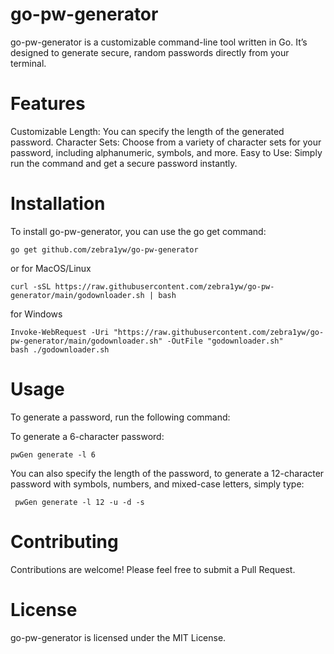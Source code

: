 # go-pw-generator
go-pw-generator is a customizable command-line tool written in Go. It’s designed to generate secure, random passwords directly from your terminal.

# Features
Customizable Length: You can specify the length of the generated password.
Character Sets: Choose from a variety of character sets for your password, including alphanumeric, symbols, and more.
Easy to Use: Simply run the command and get a secure password instantly.

# Installation
To install go-pw-generator, you can use the go get command:
```
go get github.com/zebra1yw/go-pw-generator
```
or
for MacOS/Linux
```
curl -sSL https://raw.githubusercontent.com/zebra1yw/go-pw-generator/main/godownloader.sh | bash
```
for Windows
```
Invoke-WebRequest -Uri "https://raw.githubusercontent.com/zebra1yw/go-pw-generator/main/godownloader.sh" -OutFile "godownloader.sh"
bash ./godownloader.sh
```

# Usage
To generate a password, run the following command:

To generate a 6-character password: 
```
pwGen generate -l 6
```

You can also specify the length of the password,  to generate a 12-character password with symbols, numbers, and mixed-case letters, simply type:

```
 pwGen generate -l 12 -u -d -s
```

# Contributing
Contributions are welcome! Please feel free to submit a Pull Request.

# License
go-pw-generator is licensed under the MIT License.


